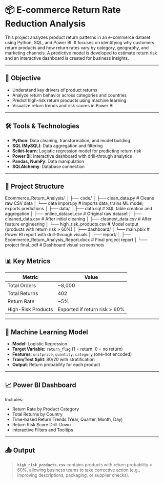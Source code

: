 # 📦 E-commerce Return Rate Reduction Analysis

This project analyzes product return patterns in an e-commerce dataset using Python, SQL, and Power BI. It focuses on identifying why customers return products and how return rates vary by category, geography, and marketing channels. A predictive model is developed to estimate return risk and an interactive dashboard is created for business insights.

---

## 📌 Objective

- Understand key drivers of product returns
- Analyze return behavior across categories and countries
- Predict high-risk return products using machine learning
- Visualize return trends and risk scores in Power BI

---

## 🛠️ Tools & Technologies

- **Python**: Data cleaning, transformation, and model building  
- **SQL (MySQL)**: Data aggregation and filtering  
- **Scikit-learn**: Logistic regression model for predicting return risk  
- **Power BI**: Interactive dashboard with drill-through analytics  
- **Pandas, NumPy**: Data manipulation  
- **SQLAlchemy**: Database connection

---

## 📂 Project Structure

Ecommerce_Return_Analysis/
│
├── code/
│ ├── clean_data.py # Cleans raw CSV data
│ └── data import.py # Imports data, trains ML model, exports predictions
│
├── data/
│ ├── data.sql # SQL table creation and aggregation
│ ├── online_dataset.csv # Original raw dataset
│ ├── cleaned_data.csv # After initial cleaning
│ ├── cleanest_data.csv # After feature engineering
│ └── high_risk_products.csv # Model output (products with return risk > 60%)
│
├── dashboard/
│ └── main.pbix # Power BI report with drill-through visuals
│
├── report/
│ ├── Ecommerce_Return_Analysis_Report.docx # Final project report
│ └── project final..pdf # Dashboard visual screenshots


## 📊 Key Metrics

| Metric               | Value      |
|----------------------|------------|
| Total Orders         | ~8,000     |
| Total Returns        | 402        |
| Return Rate          | ~5%        |
| High-Risk Products   | Exported if return risk > 60% |

---

## 🧠 Machine Learning Model

- **Model**: Logistic Regression
- **Target Variable**: `return_flag` (1 = return, 0 = no return)
- **Features**: `unitprice`, `quantity`, `category` (one-hot encoded)
- **Train/Test Split**: 80/20 with stratification
- **Output**: Return probability for each product

---

## 📈 Power BI Dashboard

Includes:

- Return Rate by Product Category
- Total Returns by Country
- Time-based Return Trends (Year, Quarter, Month, Day)
- Return Risk Score Drill-Down
- Interactive Filters and Tooltips

---

## 📤 Output

> **`high_risk_products.csv`** contains products with return probability > 60%, allowing business teams to take corrective action (e.g., improving descriptions, packaging, or supplier checks).

